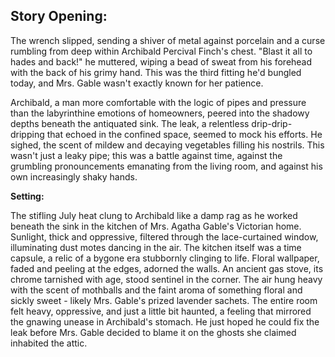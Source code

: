 ## Story Opening:

The wrench slipped, sending a shiver of metal against porcelain and a curse rumbling from deep within Archibald Percival Finch's chest. "Blast it all to hades and back!" he muttered, wiping a bead of sweat from his forehead with the back of his grimy hand. This was the third fitting he'd bungled today, and Mrs. Gable wasn't exactly known for her patience. 

Archibald, a man more comfortable with the logic of pipes and pressure than the labyrinthine emotions of homeowners, peered into the shadowy depths beneath the antiquated sink. The leak, a relentless drip-drip-dripping that echoed in the confined space, seemed to mock his efforts. He sighed, the scent of mildew and decaying vegetables filling his nostrils. This wasn't just a leaky pipe; this was a battle against time, against the grumbling pronouncements emanating from the living room, and against his own increasingly shaky hands.

**Setting:**

The stifling July heat clung to Archibald like a damp rag as he worked beneath the sink in the kitchen of Mrs. Agatha Gable's Victorian home. Sunlight, thick and oppressive, filtered through the lace-curtained window, illuminating dust motes dancing in the air. The kitchen itself was a time capsule, a relic of a bygone era stubbornly clinging to life. Floral wallpaper, faded and peeling at the edges, adorned the walls. An ancient gas stove, its chrome tarnished with age, stood sentinel in the corner. The air hung heavy with the scent of mothballs and the faint aroma of something floral and sickly sweet - likely Mrs. Gable's prized lavender sachets. The entire room felt heavy, oppressive, and just a little bit haunted, a feeling that mirrored the gnawing unease in Archibald's stomach. He just hoped he could fix the leak before Mrs. Gable decided to blame it on the ghosts she claimed inhabited the attic.
